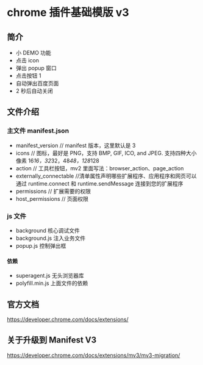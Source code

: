 # chrome 插件基础模版 v3

## 简介

- 小 DEMO 功能
- 点击 icon
- 弹出 popup 窗口
- 点击按钮 1
- 自动弹出百度页面
- 2 秒后自动关闭

## 文件介绍

### 主文件 manifest.json

- manifest_version // manifest 版本，这里默认是 3
- icons // 图标，最好是 PNG，支持 BMP, GIF, ICO, and JPEG. 支持四种大小像素 16*16，32*32，48*48，128*128
- action // 工具栏按钮，mv2 里面写法：browser_action、page_action
- externally_connectable //清单属性声明哪些扩展程序、应用程序和网页可以通过 runtime.connect 和 runtime.sendMessage 连接到您的扩展程序
- permissions // 扩展需要的权限
- host_permissions // 页面权限

### js 文件

- background 核心调试文件
- background.js 注入业务文件
- popup.js 控制弹出框

#### 依赖

- superagent.js 无头浏览器库
- polyfill.min.js 上面文件的依赖

## 官方文档

https://developer.chrome.com/docs/extensions/

## 关于升级到 Manifest V3

https://developer.chrome.com/docs/extensions/mv3/mv3-migration/
